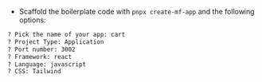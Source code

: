 - Scaffold the boilerplate code with `pnpx create-mf-app` and the following options:

```bash
? Pick the name of your app: cart
? Project Type: Application
? Port number: 3002
? Framework: react
? Language: javascript
? CSS: Tailwind
```
